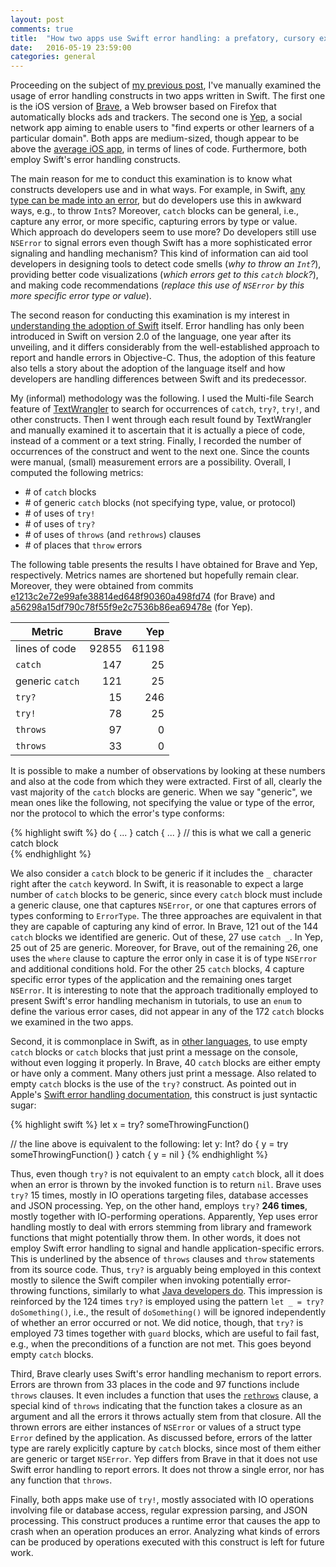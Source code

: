 ```yaml
---
layout: post
comments: true
title:  "How two apps use Swift error handling: a prefatory, cursory examination"
date:   2016-05-19 23:59:00
categories: general
---
```


Proceeding on the subject of [my previous post](http://fernandocastor.github.io/general/2016/04/29/the-many-flavors-of-swift-error-handling.html), I've manually examined the usage of error handling constructs in two apps written in Swift. The first one is the iOS version of [Brave](https://www.brave.com/), a Web browser based on Firefox that automatically blocks ads and trackers. The second one is [Yep](https://soyep.com/), a social network app aiming to enable users to "find experts or other learners of a particular domain". Both apps are medium-sized, though appear to be above the [average iOS app](http://www.informationisbeautiful.net/visualizations/million-lines-of-code/), in terms of lines of code. Furthermore, both employ Swift's error handling constructs.

The main reason for me to conduct this examination is to know what constructs developers use and in what ways. For example, in Swift, [any type can be made into an error](http://fernandocastor.github.io/general/2016/04/29/the-many-flavors-of-swift-error-handling.html), but do developers use this in awkward ways, e.g., to throw ``Int``s? Moreover, ``catch`` blocks can be general, i.e., capture any error, or more specific, capturing errors by type or value. Which approach do developers seem to use more? Do developers still use ``NSError`` to signal errors even though Swift has a more sophisticated error signaling and handling mechanism? This kind of information can aid tool developers in designing tools to detect code smells (*why to throw an ``Int``?*), providing better code visualizations (*which errors get to this ``catch`` block?*), and making code recommendations (*replace this use of ``NSError`` by this more specific error type or value*).

The second reason for conducting this examination is my interest in [understanding the adoption of Swift](https://sites.google.com/a/cin.ufpe.br/castor/saner_2016_Swift_final.pdf?attredirects=0&d=1) itself. Error handling has only been introduced in Swift on version 2.0 of the language, one year after its unveiling, and it differs considerably from the well-established approach to report and handle errors in Objective-C. Thus, the adoption of this feature also tells a story about the adoption of the language itself and how developers are handling differences between Swift and its predecessor.

My (informal) methodology was the following. I used the Multi-file Search feature of [TextWrangler](http://www.barebones.com/products/textwrangler/) to search for occurrences of ``catch``, ``try?``, ``try!``, and other constructs. Then I went through each result found by TextWrangler and manually examined it to ascertain that it is actually a piece of code, instead of a comment or a text string. Finally, I recorded the number of occurrences of the construct and went to the next one. Since the counts were manual, (small) measurement errors are a possibility. Overall, I computed the following metrics:

* \# of ``catch`` blocks
* \# of generic ``catch`` blocks (not specifying type, value, or protocol)
* \# of uses of ``try!``
* \# of uses of ``try?``
* \# of uses of ``throws`` (and ``rethrows``) clauses
* \# of places that ``throw`` errors


The following table presents the results I have obtained for Brave and Yep, respectively. Metrics names are shortened but hopefully remain clear. Moreover, they were obtained from commits [e1213c2e72e99afe38814ed648f90360a498fd74](https://github.com/brave/browser-ios/commit/e1213c2e72e99afe38814ed648f90360a498fd74) (for Brave) and [a56298a15df790c78f55f9e2c7536b86ea69478e](https://github.com/CatchChat/Yep/commit/a56298a15df790c78f55f9e2c7536b86ea69478e) (for Yep).

|  Metric            | Brave | Yep   |
|--------------------|------:|------:|
| lines of code      | 92855 | 61198 |
| ``catch``          |   147 |    25 |
|  generic ``catch`` |   121 |    25 |
| ``try?``           |    15 |   246 |
| ``try!``           |    78 |    25 |
| ``throws``         |    97 |     0 |
| ``throws``         |    33 |     0 |

It is possible to make a number of observations by looking at these numbers and also at the code from which they were extracted. First of all, clearly the vast majority of the ``catch`` blocks are generic. When we say "generic", we mean ones like the following, not specifying the value or type of the error, nor the protocol to which the error's type conforms:

{% highlight swift %}
do { ... }
catch { ... } // this is what we call a generic catch block  
{% endhighlight %}

We also consider a ``catch`` block to be generic if it includes the ``_`` character right after the ``catch`` keyword. In Swift, it is reasonable to expect a large number of ``catch`` blocks to be generic, since every ``catch`` block must include a generic clause, one that captures ``NSError``, or one that captures errors of types conforming to ``ErrorType``. The three approaches are equivalent in that they are capable of capturing any kind of error. In Brave, 121 out of the 144 ``catch`` blocks we identified are generic. Out of these, 27 use ``catch _``. In Yep, 25 out of 25 are generic. Moreover, for Brave, out of the remaining 26, one uses the ``where`` clause to capture the error only in case it is of type ``NSError`` and additional conditions hold. For the other 25 ``catch`` blocks, 4 capture specific error types of the application and the remaining ones target ``NSError``. It is interesting to note that the approach traditionally employed to present Swift's error handling mechanism in tutorials, to use an ``enum`` to define the various error cases, did not appear in any of the 172 ``catch`` blocks we examined in the two apps.

Second, it is commonplace in Swift, as in [other languages](http://pmarques.dei.uc.pt/papers/bcabral2007_ecoop.pdf), to use empty ``catch`` blocks or ``catch`` blocks that just print a message on the console, without even logging it properly. In Brave, 40 ``catch`` blocks are either empty or have only a comment. Many others just print a message. Also related to empty ``catch`` blocks is the use of the ``try?`` construct. As pointed out in Apple's [Swift error handling documentation](https://developer.apple.com/library/ios/documentation/Swift/Conceptual/Swift_Programming_Language/ErrorHandling.html), this construct is just syntactic sugar:

{% highlight swift %}
let x = try? someThrowingFunction()

// the line above is equivalent to the following:
let y: Int?
do {
    y = try someThrowingFunction()
} catch {
    y = nil
}
{% endhighlight %}

Thus, even though ``try?`` is not equivalent to an empty ``catch`` block, all it does when an error is thrown by the invoked function is to return ``nil``. Brave uses ``try?`` 15 times, mostly in IO operations targeting files, database accesses and JSON processing. Yep, on the other hand, employs ``try?`` **246 times**, mostly together with IO-performing operations. Apparently, Yep uses error handling mostly to deal with errors stemming from library and framework functions that might potentially throw them. In other words, it does not employ Swift error handling to signal and handle application-specific errors. This is underlined by the absence of ``throws`` clauses and ``throw`` statements from its source code. Thus, ``try?`` is arguably being employed in this context mostly to silence the Swift compiler when invoking potentially error-throwing functions, similarly to what [Java developers do](http://pmarques.dei.uc.pt/papers/bcabral2007_ecoop.pdf). This impression is reinforced by the 124 times ``try?`` is employed using the pattern ``let _ = try? doSomething()``, i.e., the result of ``doSomething()`` will be ignored independently of whether an error occurred or not. We did notice, though, that ``try?`` is employed 73 times together with ``guard`` blocks, which are useful to fail fast, e.g., when the preconditions of a function are not met. This goes beyond empty ``catch`` blocks.

Third, Brave clearly uses Swift's error handling mechanism to report errors. Errors are thrown from 33 places in the code and 97 functions include ``throws`` clauses. It even includes a function that uses the  [``rethrows``](https://developer.apple.com/library/ios/documentation/Swift/Conceptual/Swift_Programming_Language/Declarations.html#//apple_ref/doc/uid/TP40014097-CH34-ID531) clause, a special kind of ``throws`` indicating that the function takes a closure as an argument and all the errors it throws actually stem from that closure. All the thrown errors are either instances of ``NSError`` or values of a struct type ``Error`` defined by the application. As discussed before, errors of the latter type are rarely explicitly capture by ``catch`` blocks, since most of them either are generic or target ``NSError``. Yep differs from Brave in that it does not use Swift error handling to report errors. It does not throw a single error, nor has any function that ``throws``.

Finally, both apps make use of ``try!``, mostly associated with IO operations involving file or database access, regular expression parsing, and JSON processing. This construct produces a runtime error that causes the app to crash when an operation produces an error. Analyzing what kinds of errors can be produced by operations executed with this construct is left for future work.
